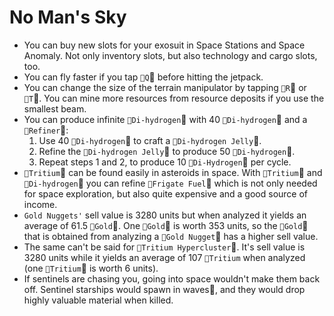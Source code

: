 # No Man's Sky

- You can buy new slots for your exosuit in Space Stations and Space Anomaly. Not only inventory slots, but also technology and cargo slots, too.
- You can fly faster if you tap `Q` before hitting the jetpack.
- You can change the size of the terrain manipulator by tapping `R` or `T`. You can mine more resources from resource deposits if you use the smallest beam.
- You can produce infinite `Di-hydrogen` with 40 `Di-hydrogen` and a `Refiner`:
    1. Use 40 `Di-hydrogen` to craft a `Di-hydrogen Jelly`.
    2. Refine the `Di-hydrogen Jelly` to produce 50 `Di-hydrogen`.
    3. Repeat steps 1 and 2, to produce 10 `Di-Hydrogen` per cycle.
- `Tritium` can be found easily in asteroids in space. With `Tritium` and `Di-hydrogen` you can refine `Frigate Fuel` which is not only needed for space exploration, but also quite expensive and a good source of income.
- `Gold Nuggets'` sell value is 3280 units but when analyzed it yields an average of 61.5 `Gold`. One `Gold` is worth 353 units, so the `Gold` that is obtained from analyzing a `Gold Nugget` has a higher sell value.
- The same can't be said for `Tritium Hypercluster`. It's sell value is 3280 units while it yields an average of 107 `Tritium` when analyzed (one `Tritium` is worth 6 units).
- If sentinels are chasing you, going into space wouldn't make them back off. Sentinel starships would spawn in waves, and they would drop highly valuable material when killed.